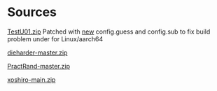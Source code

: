 # Sources

[TestU01.zip](https://simul.iro.umontreal.ca/testu01/tu01.html) 
Patched with [new](https://www.gnu.org/software/gettext/manual/html_node/config_002eguess.html) config.guess and config.sub to fix build problem under for Linux/aarch64

[dieharder-master.zip](https://github.com/eddelbuettel/dieharder)

[PractRand-master.zip](https://github.com/MartyMacGyver/PractRand)

[xoshiro-main.zip](https://github.com/nessan/xoshiro/)